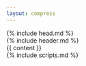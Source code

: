 ```yaml
---
layout: compress
---
```


<!DOCTYPE html>
<html lang="en">
  {% include head.md %}
  <body>
    <div class="ui-frame">
      <div class="ui-navbar">
        {% include header.md %}
      </div>
      <div class="ui-content relative">
        {{ content }}
      </div>
    </div>
    {% include scripts.md %}
  </body>
</html>
